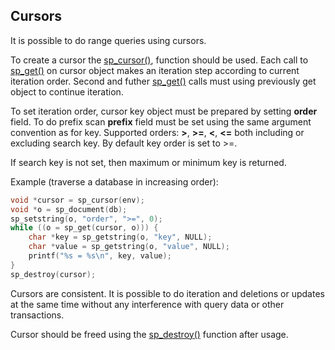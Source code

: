 
Cursors
-------

It is possible to do range queries using cursors.

To create a cursor the [sp_cursor()](../api/sp_cursor.md), function should be used.
Each call to [sp_get()](../api/sp_get.md) on cursor object makes an iteration step according to
current iteration order. Second and futher [sp_get()](../api/sp_get.md) calls must
using previously get object to continue iteration.

To set iteration order, cursor key object must be prepared by setting **order** field.
To do prefix scan **prefix** field must be set using the same argument convention as for key.
Supported orders: **>**, **>=**, **<**, **<=** both including or excluding search key.
By default key order is set to >=.

If search key is not set, then maximum or minimum key is returned.

Example (traverse a database in increasing order):

```C
void *cursor = sp_cursor(env);
void *o = sp_document(db);
sp_setstring(o, "order", ">=", 0);
while ((o = sp_get(cursor, o))) {
	char *key = sp_getstring(o, "key", NULL);
	char *value = sp_getstring(o, "value", NULL);
	printf("%s = %s\n", key, value);
}
sp_destroy(cursor);
```

Cursors are consistent. It is possible to do iteration and deletions or updates
at the same time without any interference with query data or other transactions.

Cursor should be freed using the [sp_destroy()](../api/sp_destroy.md)
function after usage.
